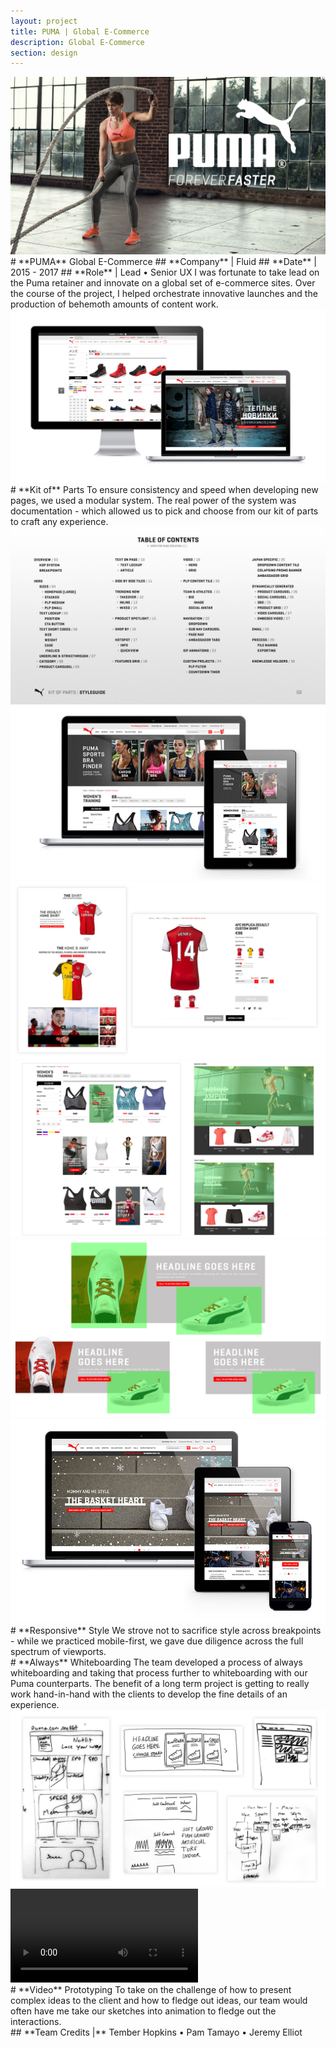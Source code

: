 ```yaml
---
layout: project
title: PUMA | Global E-Commerce
description: Global E-Commerce
section: design
---
```


<div class="order-flip">
<div class="two-thirds-tile"><a class="max" rel="group" href="intro.jpg" ><img src="intro.jpg" alt=" "/></a></div>
<div class="third-text" markdown="1">
# **PUMA** Global E-Commerce  
## **Company** | Fluid
## **Date** |  2015 - 2017
## **Role** | Lead • Senior UX
I was fortunate to take lead on the Puma retainer and innovate on a global set of e-commerce sites. Over the course of the project, I helped orchestrate innovative launches and the production of behemoth amounts of content work.
<div class="full-tile"><a class="max" rel="group" href="puma-1.jpg" ><img src="puma-1.jpg" alt=" "/></a></div>
</div>
</div>

<div class="half-text" markdown="1">
# **Kit of** Parts
To ensure consistency and speed when developing new pages, we used a modular system. The real power of the system was documentation - which allowed us to pick and choose from our kit of parts to craft any experience.
</div>
<div class="half-tile"><a class="max" rel="group" href="kop-guide.jpg" ><img src="kop-guide.jpg" alt=" "/></a></div>
<div class="half-tile"><a class="max" rel="group" href="puma-2.jpg" ><img src="puma-2.jpg" alt=" "/></a></div>
<div class="half-tile"><a class="max" rel="group" href="puma-3.jpg" ><img src="puma-3.jpg" alt=" "/></a></div>
<div class="half-tile"><a class="max" rel="group" href="kop-2.jpg" ><img src="kop-2.jpg" alt=" "/></a></div>
<div class="half-tile"><a class="max" rel="group" href="product-spotlight.jpg" ><img src="product-spotlight.jpg" alt=" "/></a></div>

<div class="order-flip">
<div class="half-tile"><a class="max" rel="group" href="puma-4.jpg" ><img src="puma-4.jpg" alt=" "/></a></div>
<div class="half-text" markdown="1">
# **Responsive** Style
We strove not to sacrifice style across breakpoints - while we practiced mobile-first, we gave due diligence across the full spectrum of viewports.
</div>
</div>

<div class="half-text" markdown="1">
# **Always** Whiteboarding
The team developed a process of always whiteboarding and taking that process further to whiteboarding with our Puma counterparts. The benefit of a long term project is getting to really work hand-in-hand with the clients to develop the fine details of an experience.
</div>
<div class="half-tile"><a class="max" rel="group" href="puma-5.jpg" ><img src="puma-5.jpg" alt=" "/></a></div>

<div class="order-flip">
<video  class="half-tile" autoplay loop>
  <source src="puma-7.mp4" type="video/mp4">
</video>
<div class="half-text" markdown="1">
# **Video** Prototyping
To take on the challenge of how to present complex ideas to the client and how to fledge out ideas, our team would often have me take our sketches into animation to fledge out the interactions.
</div>
</div>




<div class="full-text" markdown="1">
## **Team Credits |** Tember Hopkins • Pam Tamayo • Jeremy Elliot  
</div>
